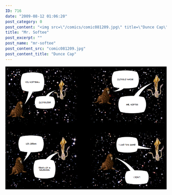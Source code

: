 ```yaml
---
ID: 716
date: "2009-08-12 01:06:20"
post_category: 0
post_content: "<img src=\"/comics/comic081209.jpg\" title=\"Dunce Cap\" />"
title: "Mr. Softee"
post_excerpt: ""
post_name: "mr-softee"
post_content_src: "comic081209.jpg"
post_content_title: "Dunce Cap"
---
```



[![Dunce Cap](/comics-hi-res/comic081209.jpg)](/comics-hi-res/comic081209.jpg "Dunce Cap")
